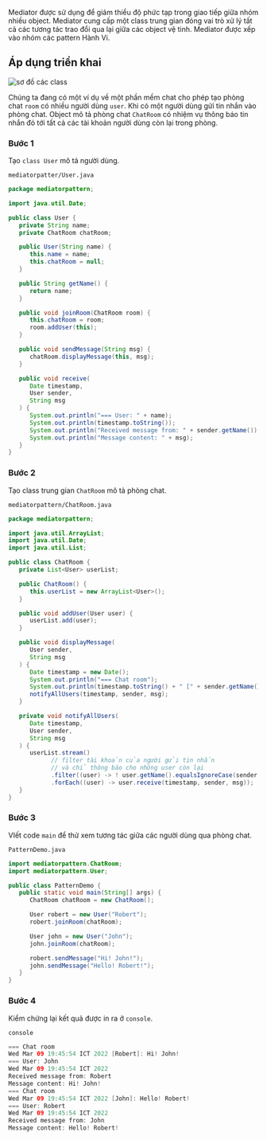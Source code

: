 Mediator được sử dụng để giảm thiểu độ phức tạp trong giao tiếp giữa nhóm nhiều object.
Mediator cung cấp một class trung gian đóng vai trò xử lý tất cả các tương tác trao đổi
qua lại giữa các object vệ tinh. Mediator được xếp vào nhóm các pattern Hành Vi.

## Áp dụng triển khai

![sơ đồ các class](https://images.viblo.asia/3aec40a5-7dae-4e32-8d50-4a01b1bc65c5.png)

Chúng ta đang có một ví dụ về một phần mềm chat cho phép tạo phòng chat `room` có nhiều 
người dùng `user`. Khi có một người dùng gửi tin nhắn vào phòng chat. Object mô tả phòng chat
`ChatRoom` có nhiệm vụ thông báo tin nhắn đó tới tất cả các tài khoản người dùng còn lại trong phòng.

### Bước 1

Tạo `class User` mô tả người dùng.

`mediatorpatter/User.java`
```java
package mediatorpattern;

import java.util.Date;

public class User {
   private String name;
   private ChatRoom chatRoom;

   public User(String name) {
      this.name = name;
      this.chatRoom = null;
   }

   public String getName() {
      return name;
   }

   public void joinRoom(ChatRoom room) {
      this.chatRoom = room;
      room.addUser(this);
   }

   public void sendMessage(String msg) {
      chatRoom.displayMessage(this, msg);
   }

   public void receive(
      Date timestamp,
      User sender,
      String msg
   ) {
      System.out.println("=== User: " + name);
      System.out.println(timestamp.toString());
      System.out.println("Received message from: " + sender.getName());
      System.out.println("Message content: " + msg);
   }
}
```

### Bước 2

Tạo class trung gian `ChatRoom` mô tả phòng chat.

`mediatorpattern/ChatRoom.java`
```java
package mediatorpattern;

import java.util.ArrayList;
import java.util.Date;
import java.util.List;

public class ChatRoom {
   private List<User> userList;

   public ChatRoom() {
      this.userList = new ArrayList<User>();
   }

   public void addUser(User user) {
      userList.add(user);
   }

   public void displayMessage(
      User sender,
      String msg
   ) {
      Date timestamp = new Date();
      System.out.println("=== Chat room");
      System.out.println(timestamp.toString() + " [" + sender.getName() + "]: " + msg);
      notifyAllUsers(timestamp, sender, msg);
   }

   private void notifyAllUsers(
      Date timestamp,
      User sender,
      String msg
   ) {
      userList.stream()
            // filter tài khoản của người gửi tin nhắn
            // và chỉ thông báo cho những user còn lại
            .filter((user) -> ! user.getName().equalsIgnoreCase(sender.getName()))
            .forEach((user) -> user.receive(timestamp, sender, msg));
   }
}
```

### Bước 3

VIết code `main` để thử xem tương tác giữa các người dùng qua phòng chat.

`PatternDemo.java`
```java
import mediatorpattern.ChatRoom;
import mediatorpattern.User;

public class PatternDemo {
   public static void main(String[] args) {
      ChatRoom chatRoom = new ChatRoom();

      User robert = new User("Robert");
      robert.joinRoom(chatRoom);

      User john = new User("John");
      john.joinRoom(chatRoom);

      robert.sendMessage("Hi! John!");
      john.sendMessage("Hello! Robert!");
   }
}
```

### Bước 4

Kiểm chứng lại kết quả được in ra ở `console`.

`console`
```java
=== Chat room
Wed Mar 09 19:45:54 ICT 2022 [Robert]: Hi! John!
=== User: John
Wed Mar 09 19:45:54 ICT 2022
Received message from: Robert
Message content: Hi! John!
=== Chat room
Wed Mar 09 19:45:54 ICT 2022 [John]: Hello! Robert!
=== User: Robert
Wed Mar 09 19:45:54 ICT 2022
Received message from: John
Message content: Hello! Robert!
```
